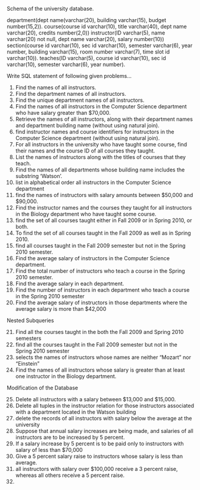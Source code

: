 Schema of the university database.

department(dept name(varchar(20), building varchar(15), budget number(15,2)).
course(course id varchar(10), title varchar(40), dept name varchar(20), credits number(2,0))
instructor(ID varchar(5), name varchar(20) not null, dept name varchar(20), salary number(10))
section(course id varchar(10), sec id varchar(10), semester varchar(6), year number, building varchar(15), room number varchar(7), time slot id varchar(10)).
teaches(ID varchar(5), course id varchar(10), sec id varchar(10), semester varchar(6), year number).
 
  
 
 
 


Write SQL statement of following given problems…
1.	Find the names of all instructors.
2.	Find the department names of all instructors.
3.	Find the unique department names of all instructors.
4.	Find the names of all instructors in the Computer Science department who have salary greater than $70,000.
5.	Retrieve the names of all instructors, along with their department names and department building name (without using natural join).
6.	find instructor names and course identifiers for instructors in the Computer Science department (without using natural join).
7.	For all instructors in the university who have taught some course, find their names and the course ID of all courses they taught.
8.	List the names of instructors along with the titles of courses that they teach.
9.	Find the names of all departments whose building name includes the substring ‘Watson’.
10.	list in alphabetical order all instructors in the Computer Science department
11.	find the names of instructors with salary amounts between $50,000 and $90,000.
12.	Find the instructor names and the courses they taught for all instructors in the Biology department who have taught some course.
13.	find the set of all courses taught either in Fall 2009 or in Spring 2010, or both.
14.	To find the set of all courses taught in the Fall 2009 as well as in Spring 2010.
15.	find all courses taught in the Fall 2009 semester but not in the Spring 2010 semester.
16.	Find the average salary of instructors in the Computer Science department.
17.	Find the total number of instructors who teach a course in the Spring 2010 semester.
18.	Find the average salary in each department.
19.	Find the number of instructors in each department who teach a course in the Spring 2010 semester
20.	Find the average salary of instructors in those departments where the average salary is more than $42,000

Nested Subqueries

21.	Find all the courses taught in the both the Fall 2009 and Spring 2010 semesters
22.	find all the courses taught in the Fall 2009 semester but not in the Spring 2010 semester
23.	selects the names of instructors whose names are neither “Mozart” nor “Einstein”
24.	Find the names of all instructors whose salary is greater than at least one instructor in the Biology department.

Modification of the Database

25.	Delete all instructors with a salary between $13,000 and $15,000.
26.	Delete all tuples in the instructor relation for those instructors associated with a department located in the Watson building
27.	delete the records of all instructors with salary below the average at the university
28.	Suppose that annual salary increases are being made, and salaries of all instructors are to be increased by 5 percent.
29.	If a salary increase by 5 percent is to be paid only to instructors with salary of less than $70,000
30.	Give a 5 percent salary raise to instructors whose salary is less than average.
31.	all instructors with salary over $100,000 receive a 3 percent raise, whereas all others receive a 5 percent raise.
32.	


